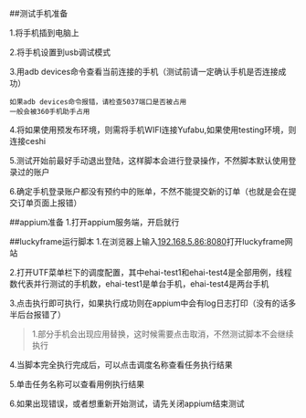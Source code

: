 ##测试手机准备

1.将手机插到电脑上

2.将手机设置到usb调试模式

3.用adb devices命令查看当前连接的手机（测试前请一定确认手机是否连接成功）

	如果adb devices命令报错，请检查5037端口是否被占用
	一般会被360手机助手占用
	
4.将如果使用预发布环境，则需将手机WIFI连接Yufabu,如果使用testing环境，则连接ceshi

5.测试开始前最好手动退出登陆，这样脚本会进行登录操作，不然脚本默认使用登录过的账户

6.确定手机登录账户都没有预约中的账单，不然不能提交新的订单（也就是会在提交订单页面上报错）

##appium准备
1.打开appium服务端，开启就行

##luckyframe运行脚本
1.在浏览器上输入[192.168.5.86:8080](http://192.168.5.86:8080)打开luckyframe网站

2.打开UTF菜单栏下的调度配置，其中ehai-test1和ehai-test4是全部用例，线程数代表并行测试的手机数，ehai-test1是单台手机，ehai-test4是两台手机

3.点击执行即可执行，如果执行成功则在appium中会有log日志打印（没有的话多半后台报错了）
	
>1.部分手机会出现应用替换，这时候需要点击取消，不然测试脚本不会继续执行


4.当脚本完全执行完成后，可以点击调度名称查看任务执行结果

5.单击任务名称可以查看用例执行结果

6.如果出现错误，或者想重新开始测试，请先关闭appium结束测试